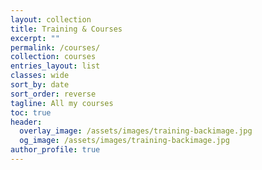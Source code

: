 ```yaml
---
layout: collection
title: Training & Courses
excerpt: ""
permalink: /courses/
collection: courses
entries_layout: list
classes: wide
sort_by: date
sort_order: reverse
tagline: All my courses
toc: true
header:
  overlay_image: /assets/images/training-backimage.jpg
  og_image: /assets/images/training-backimage.jpg
author_profile: true
---
```

